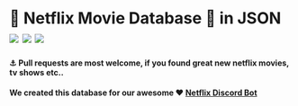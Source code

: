 # 🎥 Netflix Movie Database 🍿 in JSON ![](https://img.shields.io/github/commits/MrDatastorage/Netflix-Database.svg) ![](https://img.shields.io/github/stars/MrDatastorage/Netflix-Database.svg) ![](https://img.shields.io/twitter/url/https/github.com/MrDatastorage/Netflix-Database.svg?style=social)

#### :anchor:  Pull requests are most welcome, if you found great new netflix movies, tv shows etc..

#### We created this database for our awesome ❤️ [Netflix Discord Bot](https://github.com/MrDatastorage/Netflix-Discord-Bot)